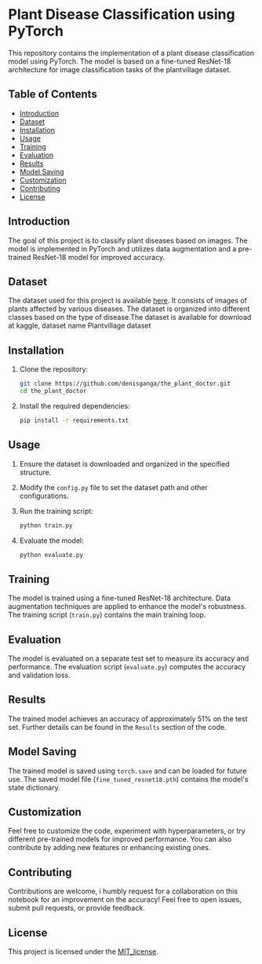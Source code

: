 # Plant Disease Classification using PyTorch

This repository contains the implementation of a plant disease classification model using PyTorch. The model is based on a fine-tuned ResNet-18 architecture for image classification tasks of the plantvillage dataset.

## Table of Contents
- [Introduction](#introduction)
- [Dataset](#dataset)
- [Installation](#installation)
- [Usage](#usage)
- [Training](#training)
- [Evaluation](#evaluation)
- [Results](#results)
- [Model Saving](#model-saving)
- [Customization](#customization)
- [Contributing](#contributing)
- [License](#license)

## Introduction

The goal of this project is to classify plant diseases based on images. The model is implemented in PyTorch and utilizes data augmentation and a pre-trained ResNet-18 model for improved accuracy.

## Dataset

The dataset used for this project is available [here]([link_to_dataset](https://www.kaggle.com/datasets/emmarex/plantdisease)). It consists of images of plants affected by various diseases. The dataset is organized into different classes based on the type of disease.The dataset is available for download at kaggle, dataset name Plantvillage dataset

## Installation

1. Clone the repository:

    ```bash
    git clone https://github.com/denisganga/the_plant_doctor.git
    cd the_plant_doctor
    ```

2. Install the required dependencies:

    ```bash
    pip install -r requirements.txt
    ```

## Usage

1. Ensure the dataset is downloaded and organized in the specified structure.
2. Modify the `config.py` file to set the dataset path and other configurations.
3. Run the training script:

    ```bash
    python train.py
    ```

4. Evaluate the model:

    ```bash
    python evaluate.py
    ```

## Training

The model is trained using a fine-tuned ResNet-18 architecture. Data augmentation techniques are applied to enhance the model's robustness. The training script (`train.py`) contains the main training loop.

## Evaluation

The model is evaluated on a separate test set to measure its accuracy and performance. The evaluation script (`evaluate.py`) computes the accuracy and validation loss.

## Results

The trained model achieves an accuracy of approximately 51% on the test set. Further details can be found in the `Results` section of the code.

## Model Saving

The trained model is saved using `torch.save` and can be loaded for future use. The saved model file (`fine_tuned_resnet18.pth`) contains the model's state dictionary.

## Customization

Feel free to customize the code, experiment with hyperparameters, or try different pre-trained models for improved performance. You can also contribute by adding new features or enhancing existing ones.

## Contributing

Contributions are welcome, i humbly request for a collaboration on this notebook for an improvement on the accuracy! Feel free to open issues, submit pull requests, or provide feedback.

## License

This project is licensed under the [MIT_license](MIT_license).
